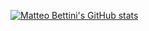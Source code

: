 
[![Matteo Bettini's GitHub stats](https://github-readme-stats.vercel.app/api?username=matteobettini)](https://github.com/anuraghazra/github-readme-stats)
